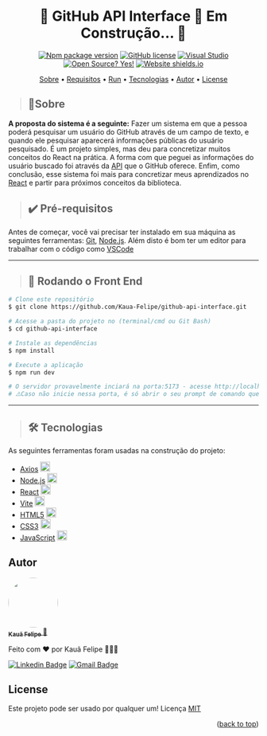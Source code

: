 <a id="readme-top"></a>

<h1 align="center"> 
	🚧  GitHub API Interface 🚀 Em Construção...  🚧
</h1>

<div align="center">

[![Npm package version](https://badgen.net/npm/v/npm)](https://npmjs.com)
[![GitHub license](https://img.shields.io/github/license/Naereen/StrapDown.js.svg)](https://github.com/Naereen/StrapDown.js/blob/master/LICENSE)
[![Visual Studio](https://badgen.net/badge/icon/visualstudio?icon=visualstudio&label)](https://code.visualstudio.com/)
[![Open Source? Yes!](https://badgen.net/badge/Open%20Source%20%3F/Yes%21/blue?icon=github)](https://github.com/Kaua-Felipe/github-api-interface)
[![Website shields.io](https://img.shields.io/website-up-down-green-red/http/shields.io.svg)](https://interface-api-github.netlify.app/)

</div>

<p align="center">
  <a href="#sobre">Sobre</a> • 
  <a href="#pre-requisitos">Requisitos</a> • 
  <a href="#run">Run</a> • 
  <a href="#tecnologias">Tecnologias</a> • 
  <a href="#autor">Autor</a> • 
  <a href="#license">License</a>
</p>

> <h2 id="sobre">📑Sobre</h2>

<strong>A proposta do sistema é a seguinte:</strong> Fazer um sistema em que a pessoa poderá pesquisar um usuário do GitHub através de um campo de texto, e quando ele pesquisar aparecerá informações públicas do usuário pesquisado. É um projeto simples, mas deu para concretizar muitos conceitos do React na prática. A forma com que peguei as informações do usuário buscado foi através da <a href="https://docs.github.com/en/rest" target="_blank">API</a> que o GitHub oferece. Enfim, como conclusão, esse sistema foi mais para concretizar meus aprendizados no <a href="https://pt-br.reactjs.org/">React</a> e partir para próximos conceitos da biblioteca.

> <h2 id="pre-requisitos">✔️ Pré-requisitos</h2>

Antes de começar, você vai precisar ter instalado em sua máquina as seguintes ferramentas:
[Git](https://git-scm.com), [Node.js](https://nodejs.org/en/). 
Além disto é bom ter um editor para trabalhar com o código como [VSCode](https://code.visualstudio.com/)

---

> <h2 id="run">🎲 Rodando o Front End</h2>

```bash
# Clone este repositório
$ git clone https://github.com/Kaua-Felipe/github-api-interface.git

# Acesse a pasta do projeto no (terminal/cmd ou Git Bash)
$ cd github-api-interface

# Instale as dependências
$ npm install

# Execute a aplicação
$ npm run dev

# O servidor provavelmente inciará na porta:5173 - acesse http://localhost:5173/
# ⚠️Caso não inicie nessa porta, é só abrir o seu prompt de comando que usou para rodar a aplicação que vai estar mostrando a porta!
```

---

> <h2 id="tecnologias">🛠 Tecnologias</h2>

As seguintes ferramentas foram usadas na construção do projeto:

- [Axios](https://axios-http.com/) <img style="width: '20px'; height: 20px" src="https://th.bing.com/th/id/OIP.HqWlTIcp2pwO01z_Jyoy1AAAAA?pid=ImgDet&rs=1" />
- [Node.js](https://nodejs.org/en/) <img style="width: '20px'; height: 20px" src="https://cdn-icons-png.flaticon.com/512/919/919825.png" />
- [React](https://pt-br.reactjs.org/) <img style="width: '20px'; height: 20px" src="https://cdn-icons-png.flaticon.com/512/1126/1126012.png" />
- [Vite](https://vitejs.dev/) <img style="width: '20px'; height: 20px" src="https://vitejs.dev/logo.svg" />
- [HTML5](https://www.w3schools.com/html/) <img style="width: '20px'; height: 20px" src="https://cdn-icons-png.flaticon.com/512/174/174854.png" />
- [CSS3](https://www.w3schools.com/Css/) <img style="width: '20px'; height: 20px" src="https://cdn-icons-png.flaticon.com/512/732/732190.png" />
- [JavaScript](https://www.javascript.com/) <img style="width: '20px'; height: 20px" src="https://cdn-icons-png.flaticon.com/512/5968/5968292.png" />

## Autor

<a href="https://github.com/Kaua-Felipe">
 <img style="border-radius: 50%;" src="https://avatars.githubusercontent.com/u/77859729?v=4" width="100px;" alt=""/>
 <br />
 <sub>
   <b>Kauã Felipe</b>
 </sub>
</a> 
<a href="https://github.com/Kaua-Felipe" title="User Kauã Github">🚀</a>


Feito com ❤️ por Kauã Felipe 🚀🚀🚀

[![Linkedin Badge](https://img.shields.io/badge/-Kaua-Felipe?style=flat-square&logo=Linkedin&logoColor=white&link=https://www.linkedin.com/in/kau%C3%A3-f-a349571b9/)](https://www.linkedin.com/in/kau%C3%A3-f-a349571b9/) 
[![Gmail Badge](https://img.shields.io/badge/-kauafelipeoficial191@gmail.com-c14438?style=flat-square&logo=Gmail&logoColor=white&link=mailto:kauafelipeoficial191@gmail.com)](mailto:kauafelipeoficial191@gmail.com)

## License
Este projeto pode ser usado por qualquer um! Licença <a href="https://github.com/Naereen/StrapDown.js/blob/master/LICENSE">MIT</a>

<p align="right">(<a href="#readme-top">back to top</a>)</p>
